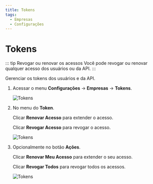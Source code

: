 ```yaml
---
title: Tokens
tags:
  - Empresas
  - Configurações
---
```

# Tokens

::: tip Revogar ou renovar os acessos
Você pode revogar ou renovar qualquer acesso dos usuários ou da API.
:::

Gerenciar os tokens dos usuários e da API.

1. Acessar o menu **Configurações** -> **Empresas**  -> **Tokens**.

   ![Tokens](https://cdn.phishx.io/phishx-docs/images/phishx_companies_tokens_01.webp)

2. No menu do **Token**.

   Clicar **Renovar Acesso** para extender o acesso.

   Clicar **Revogar Acesso** para revogar o acesso.

   ![Tokens](https://cdn.phishx.io/phishx-docs/images/phishx_companies_tokens_02.webp)

3. Opcionalmente no botão **Ações**.

   Clicar **Renovar Meu Acesso** para extender o seu acesso.

   Clicar **Revogar Todos** para revogar todos os acessos.

   ![Tokens](https://cdn.phishx.io/phishx-docs/images/phishx_companies_tokens_03.webp)
